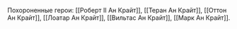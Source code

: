 Похороненные герои: [[Роберт II Ан Крайт]], [[Теран Ан Крайт]], [[Оттон Ан Крайт]], [[Лоатар Ан Крайт]], [[Вильтас Ан Крайт]], [[Марк Ан Крайт]].